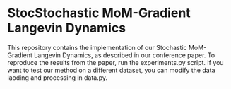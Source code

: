 # StocStochastic MoM-Gradient Langevin Dynamics
This repository contains the implementation of our Stochastic MoM-Gradient Langevin Dynamics, as described in our conference paper. 
To reproduce the results from the paper, run the experiments.py script.
If you want to test our method on a different dataset, you can modify the data laoding and processing in data.py. 
